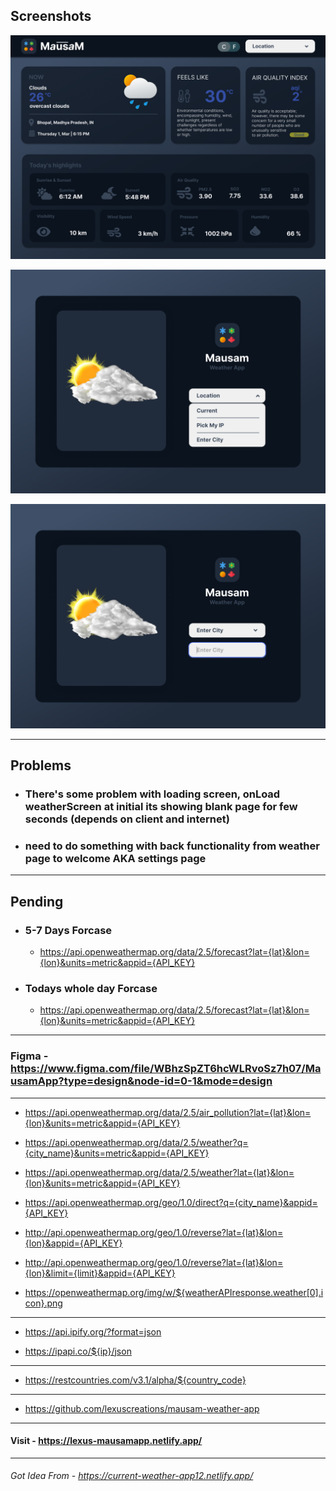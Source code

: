 ## Screenshots

![WeatherScreen](https://raw.githubusercontent.com/lexuscreations/lexus-mausamapp/main/screenshots/WeatherScreen.png)

![WelcomeScreen__DropdownOpen](https://raw.githubusercontent.com/lexuscreations/lexus-mausamapp/main/screenshots/WelcomeScreen__DropdownOpen.png)

![WelcomeScreen__DropdownSelected](https://raw.githubusercontent.com/lexuscreations/lexus-mausamapp/main/screenshots/WelcomeScreen__DropdownSelected.png)

<hr />

## Problems

- ### There's some problem with loading screen, onLoad weatherScreen at initial its showing blank page for few seconds (depends on client and internet)

- ### need to do something with back functionality from weather page to welcome AKA settings page

<hr />

## Pending

- ### 5-7 Days Forcase

  - https://api.openweathermap.org/data/2.5/forecast?lat={lat}&lon={lon}&units=metric&appid={API_KEY}

- ### Todays whole day Forcase
  - https://api.openweathermap.org/data/2.5/forecast?lat={lat}&lon={lon}&units=metric&appid={API_KEY}

<hr />

### Figma - https://www.figma.com/file/WBhzSpZT6hcWLRvoSz7h07/MausamApp?type=design&node-id=0-1&mode=design

<hr />

- https://api.openweathermap.org/data/2.5/air_pollution?lat={lat}&lon={lon}&units=metric&appid={API_KEY}

- https://api.openweathermap.org/data/2.5/weather?q={city_name}&units=metric&appid={API_KEY}

- https://api.openweathermap.org/data/2.5/weather?lat={lat}&lon={lon}&units=metric&appid={API_KEY}

- https://api.openweathermap.org/geo/1.0/direct?q={city_name}&appid={API_KEY}

- http://api.openweathermap.org/geo/1.0/reverse?lat={lat}&lon={lon}&appid={API_KEY}

- http://api.openweathermap.org/geo/1.0/reverse?lat={lat}&lon={lon}&limit={limit}&appid={API_KEY}

- https://openweathermap.org/img/w/${weatherAPIresponse.weather[0].icon}.png

<hr />

- https://api.ipify.org/?format=json

- https://ipapi.co/${ip}/json

<hr />

- https://restcountries.com/v3.1/alpha/${country_code}

<hr />

- https://github.com/lexuscreations/mausam-weather-app

<hr />

#### Visit - https://lexus-mausamapp.netlify.app/

<hr />

###### Got Idea From - https://current-weather-app12.netlify.app/
